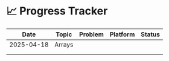 # 📈 Progress Tracker

| Date       | Topic          | Problem                     | Platform   | Status |
|------------|----------------|-----------------------------|------------|--------|
| 2025-04-18 | Arrays         |                             |            |        |
|            |                |                             |            |        |
|            |                |                             |            |        |

